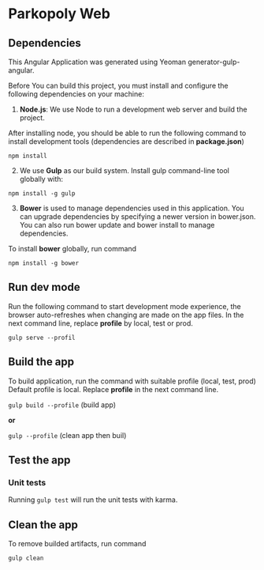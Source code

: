 # Parkopoly Web

## Dependencies 

This Angular Application was generated using Yeoman generator-gulp-angular.

Before You can build this project, you must install and configure the following dependencies on your machine:
 
 1. **Node.js**: We use Node to run a development web server and build the project.
 
 After installing node,   you should be able to run the following command to install development tools
 (dependencies are described in **package.json**)
 
  `npm install`
 
2. We use **Gulp** as our build system. Install gulp  command-line tool globally with:

  `npm install -g gulp`

3. **Bower** is used to manage dependencies used in this application. 
You can upgrade dependencies by specifying a newer version in bower.json.
You can also run bower update and bower install to manage dependencies. 

To install **bower** globally, run command

  `npm install -g bower`


## Run dev mode

Run the following command to start development mode experience, the browser
auto-refreshes when changing are made on the app files.
In the next command line, replace **profile** by local, test or prod.

  `gulp serve --profil`

## Build the app

To build application, run the command with suitable profile (local, test, prod)
Default profile is local. Replace **profile** in the next command line.

  `gulp build --profile`  (build app)
  
  **or**
  
  `gulp --profile`  (clean app then buil)

## Test the app

### Unit tests

Running `gulp test` will run the unit tests with karma.

## Clean the app

To remove builded artifacts, run command

  `gulp clean`





